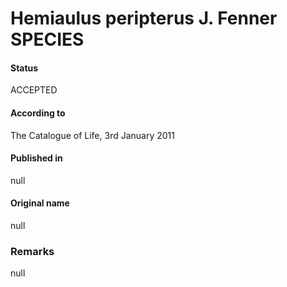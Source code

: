 Hemiaulus peripterus J. Fenner SPECIES
=======

#### Status
ACCEPTED

#### According to
The Catalogue of Life, 3rd January 2011

#### Published in
null

#### Original name
null

### Remarks
null